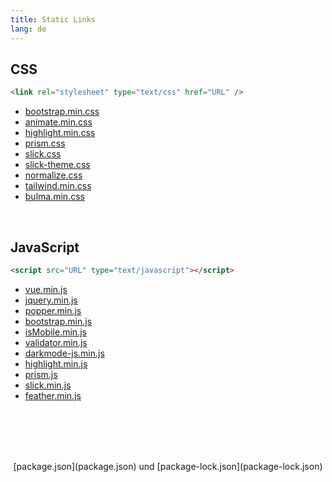```yaml
---
title: Static Links
lang: de
---
```


## CSS

```html
<link rel="stylesheet" type="text/css" href="URL" />
```

- [bootstrap.min.css](node_modules/bootstrap/dist/css/bootstrap.min.css)
- [animate.min.css](node_modules/animate.css/animate.min.css)
- [highlight.min.css](node_modules/@highlightjs/cdn-assets/styles/default.min.css)
- [prism.css](node_modules/prismjs/themes/prism.css)
- [slick.css](node_modules/slick-carousel/slick/slick.css)
- [slick-theme.css](node_modules/slick-carousel/slick/slick-theme.css)
- [normalize.css](node_modules/normalize.css/normalize.css)
- [tailwind.min.css](tailwind.min.css)
- [bulma.min.css](node_modules/bulma/css/bulma.min.css)

<br>

## JavaScript

```html
<script src="URL" type="text/javascript"></script>
```

- [vue.min.js](node_modules/vue/dist/vue.min.js)
- [jquery.min.js](node_modules/jquery/dist/jquery.min.js)
- [popper.min.js](node_modules/@popperjs/core/dist/umd/popper.min.js)
- [bootstrap.min.js](node_modules/bootstrap/dist/js/bootstrap.min.js)
- [isMobile.min.js](node_modules/ismobilejs/dist/isMobile.min.js)
- [validator.min.js](node_modules/validator/validator.min.js)
- [darkmode-js.min.js](node_modules/darkmode-js/lib/darkmode-js.min.js)
- [highlight.min.js](node_modules/@highlightjs/cdn-assets/highlight.min.js)
- [prism.js](node_modules/prismjs/prism.js)
- [slick.min.js](node_modules/slick-carousel/slick/slick.min.js)
- [feather.min.js](https://static.hrstmnn.de/node_modules/feather-icons/dist/feather.min.js)

<div id="package" style="text-align: center; margin-top: 6rem; margin-bottom: 2.5rem;">[package.json](package.json) und [package-lock.json](package-lock.json)</div>

<script src="node_modules/darkmode-js/lib/darkmode-js.min.js" type="text/javascript"></script>
<script src="node_modules/ismobilejs/dist/isMobile.min.js" type="text/javascript"></script>
<script>
    var options = {}
    if (isMobile.phone) {
        options.bottom = "15px";
        options.right = "15px";
    
        document.getElementById("package").style.marginTop = "5.5rem";
        document.getElementById("package").style.marginBottom = "3.5rem";
    } else {
        options.bottom = "20px";
        options.right = "20px";
    }
    const darkmode =  new Darkmode(options);
    window.addEventListener("load", darkmode.showWidget());
    function refreshBackground() {
        if (darkmode.isActivated()) {
            document.documentElement.style.background = "black";
        } else {
            document.documentElement.style.background = "white";
        }
    }
    refreshBackground();
    document.getElementsByTagName("button")[0].setAttribute("onclick", "refreshBackground()");
</script>
